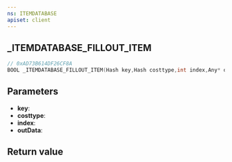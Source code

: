 ```yaml
---
ns: ITEMDATABASE
apiset: client
---
```

## _ITEMDATABASE_FILLOUT_ITEM

```c
// 0xAD73B614DF26CF8A
BOOL _ITEMDATABASE_FILLOUT_ITEM(Hash key,Hash costtype,int index,Any* outData);
```


## Parameters
* **key**:
* **costtype**:
* **index**:
* **outData**:

## Return value

